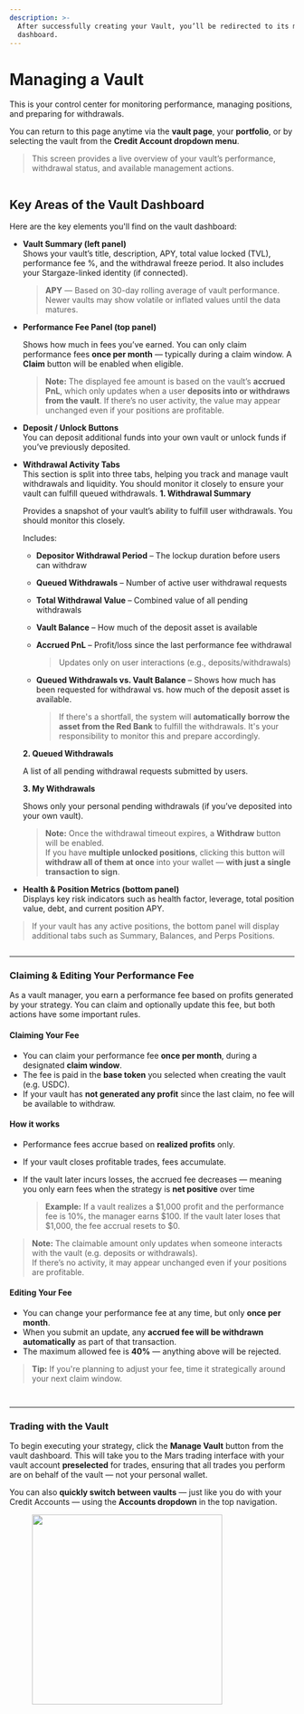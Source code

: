 ```yaml
---
description: >-
  After successfully creating your Vault, you’ll be redirected to its management
  dashboard.
---
```


# Managing a Vault

This is your control center for monitoring performance, managing positions, and preparing for withdrawals.

You can return to this page anytime via the **vault page**, your **portfolio**, or by selecting the vault from the **Credit Account dropdown menu**.

> This screen provides a live overview of your vault’s performance, withdrawal status, and available management actions.

<figure><img src="../.gitbook/assets/vault_details.png" alt=""><figcaption></figcaption></figure>

## Key Areas of the Vault Dashboard

Here are the key elements you'll find on the vault dashboard:

*   **Vault Summary (left panel)**\
    Shows your vault’s title, description, APY, total value locked (TVL), performance fee %, and the withdrawal freeze period. It also includes your Stargaze-linked identity (if connected).



    > **APY** — Based on 30-day rolling average of vault performance. Newer vaults may show volatile or inflated values until the data matures.


*   **Performance Fee Panel (top panel)**

    Shows how much in fees you’ve earned. You can only claim performance fees **once per month** — typically during a claim window. A **Claim** button will be enabled when eligible.



    > **Note:** The displayed fee amount is based on the vault’s **accrued PnL**, which only updates when a user **deposits into or withdraws from the vault**. If there’s no user activity, the value may appear unchanged even if your positions are profitable.


* **Deposit / Unlock Buttons**\
  You can deposit additional funds into your own vault or unlock funds if you’ve previously deposited.
*   **Withdrawal Activity Tabs**\
    This section is split into three tabs, helping you track and manage vault withdrawals and liquidity. You should monitor it closely to ensure your vault can fulfill queued withdrawals.                                    **1. Withdrawal Summary**

    Provides a snapshot of your vault’s ability to fulfill user withdrawals. You should monitor this closely.

    Includes:

    * **Depositor Withdrawal Period** – The lockup duration before users can withdraw
    * **Queued Withdrawals** – Number of active user withdrawal requests
    * **Total Withdrawal Value** – Combined value of all pending withdrawals
    * **Vault Balance** – How much of the deposit asset is available
    *   **Accrued PnL** – Profit/loss since the last performance fee withdrawal

        > Updates only on user interactions (e.g., deposits/withdrawals)
    *   **Queued Withdrawals vs. Vault Balance** – Shows how much has been requested for withdrawal vs. how much of the deposit asset is available.

        > If there's a shortfall, the system will **automatically borrow the asset from the Red Bank** to fulfill the withdrawals. It's your responsibility to monitor this and prepare accordingly.

    **2. Queued Withdrawals**

    A list of all pending withdrawal requests submitted by users.

    **3. My Withdrawals**

    Shows only your personal pending withdrawals (if you’ve deposited into your own vault).



    > **Note:** Once the withdrawal timeout expires, a **Withdraw** button will be enabled.\
    > If you have **multiple unlocked positions**, clicking this button will **withdraw all of them at once** into your wallet — **with just a single transaction to sign**.


* **Health & Position Metrics (bottom panel)**\
  Displays key risk indicators such as health factor, leverage, total position value, debt, and current position APY.

> If your vault has any active positions, the bottom panel will display additional tabs such as Summary, Balances, and Perps Positions.

<figure><img src="../.gitbook/assets/vault_position.png" alt=""><figcaption></figcaption></figure>

***

### Claiming & Editing Your Performance Fee

As a vault manager, you earn a performance fee based on profits generated by your strategy. You can claim and optionally update this fee, but both actions have some important rules.

#### Claiming Your Fee

* You can claim your performance fee **once per month**, during a designated **claim window**.
* The fee is paid in the **base token** you selected when creating the vault (e.g. USDC).
* If your vault has **not generated any profit** since the last claim, no fee will be available to withdraw.

#### How it works

* Performance fees accrue based on **realized profits** only.
* If your vault closes profitable trades, fees accumulate.
*   If the vault later incurs losses, the accrued fee decreases — meaning you only earn fees when the strategy is **net positive** over time



    > **Example:** If a vault realizes a $1,000 profit and the performance fee is 10%, the manager earns $100. If the vault later loses that $1,000, the fee accrual resets to $0.

> **Note:** The claimable amount only updates when someone interacts with the vault (e.g. deposits or withdrawals).\
> If there’s no activity, it may appear unchanged even if your positions are profitable.

#### Editing Your Fee

* You can change your performance fee at any time, but only **once per month**.
* When you submit an update, any **accrued fee will be withdrawn automatically** as part of that transaction.
* The maximum allowed fee is **40%** — anything above will be rejected.

> **Tip:** If you're planning to adjust your fee, time it strategically around your next claim window.

<div><figure><img src="../.gitbook/assets/edit_fee.png" alt=""><figcaption></figcaption></figure> <figure><img src="../.gitbook/assets/withdraw_fee.png" alt=""><figcaption></figcaption></figure></div>

***

### Trading with the Vault

To begin executing your strategy, click the **Manage Vault** button from the vault dashboard. This will take you to the Mars trading interface with your vault account **preselected** for trades, ensuring that all trades you perform are on behalf of the vault — not your personal wallet.

You can also **quickly switch between vaults** — just like you do with your Credit Accounts — using the **Accounts dropdown** in the top navigation.

<figure><img src="../.gitbook/assets/account_selection.png" alt="" width="336"><figcaption></figcaption></figure>
